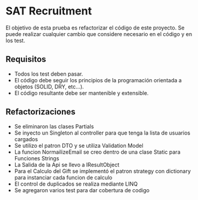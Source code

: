 # SAT Recruitment

El objetivo de esta prueba es refactorizar el código de este proyecto.
Se puede realizar cualquier cambio que considere necesario en el código y en los test.


## Requisitos 

- Todos los test deben pasar.
- El código debe seguir los principios de la programación orientada a objetos (SOLID, DRY, etc...).
- El código resultante debe ser mantenible y extensible.

## Refactorizaciones
 - Se eliminaron las clases Partials
 - Se inyecto un Singleton al controller para que tenga la lista de usuarios cargados
 - Se utilizo el patron DTO y se utiliza Validation Model
 - La funcion NormailizeEmail se creo dentro de una clase Static para Funciones Strings
 - La Salida de la Api se llevo a IResultObject
 - Para el Calculo del Gift se implementó el patron strategy con dictionary para instanciar cada funcion de calculo
 - El control de duplicados se realiza mediante LINQ
 - Se agregaron varios test para dar cobertura de codigo
 
 
 
 
 
 